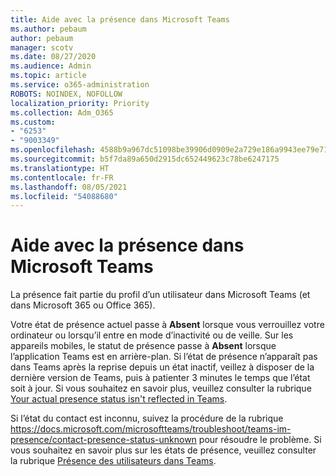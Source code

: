 ```yaml
---
title: Aide avec la présence dans Microsoft Teams
ms.author: pebaum
author: pebaum
manager: scotv
ms.date: 08/27/2020
ms.audience: Admin
ms.topic: article
ms.service: o365-administration
ROBOTS: NOINDEX, NOFOLLOW
localization_priority: Priority
ms.collection: Adm_O365
ms.custom:
- "6253"
- "9003349"
ms.openlocfilehash: 4588b9a967dc51098be39906d0909e2a729e186a9943ee79e71d6ab50a666107
ms.sourcegitcommit: b5f7da89a650d2915dc652449623c78be6247175
ms.translationtype: HT
ms.contentlocale: fr-FR
ms.lasthandoff: 08/05/2021
ms.locfileid: "54088680"
---
```

# <a name="help-with-presence-in-microsoft-teams"></a>Aide avec la présence dans Microsoft Teams

La présence fait partie du profil d’un utilisateur dans Microsoft Teams (et dans Microsoft 365 ou Office 365). 

Votre état de présence actuel passe à **Absent** lorsque vous verrouillez votre ordinateur ou lorsqu’il entre en mode d’inactivité ou de veille. Sur les appareils mobiles, le statut de présence passe à **Absent** lorsque l’application Teams est en arrière-plan. Si l’état de présence n’apparaît pas dans Teams après la reprise depuis un état inactif, veillez à disposer de la dernière version de Teams, puis à patienter 3 minutes le temps que l’état soit à jour. Si vous souhaitez en savoir plus, veuillez consulter la rubrique [Your actual presence status isn't reflected in Teams](https://docs.microsoft.com/microsoftteams/troubleshoot/teams-im-presence/presence-not-show-actual-status).

Si l’état du contact est inconnu, suivez la procédure de la rubrique https://docs.microsoft.com/microsoftteams/troubleshoot/teams-im-presence/contact-presence-status-unknown pour résoudre le problème.
Si vous souhaitez en savoir plus sur les états de présence, veuillez consulter la rubrique [Présence des utilisateurs dans Teams](https://docs.microsoft.com/microsoftteams/presence-admins).

